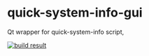 # quick-system-info-gui
Qt wrapper for quick-system-info script, 

[![build result](https://build.opensuse.org/projects/home:mx-packaging/packages/quick-system-info-gui/badge.svg?type=default)](https://software.opensuse.org//download.html?project=home%3Amx-packaging&package=quick-system-info-gui)
